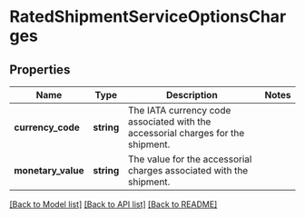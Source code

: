# RatedShipmentServiceOptionsCharges

## Properties
Name | Type | Description | Notes
------------ | ------------- | ------------- | -------------
**currency_code** | **string** | The IATA currency code associated with the accessorial charges for the shipment. | 
**monetary_value** | **string** | The value for the accessorial charges associated with the shipment. | 

[[Back to Model list]](../../README.md#documentation-for-models) [[Back to API list]](../../README.md#documentation-for-api-endpoints) [[Back to README]](../../README.md)

